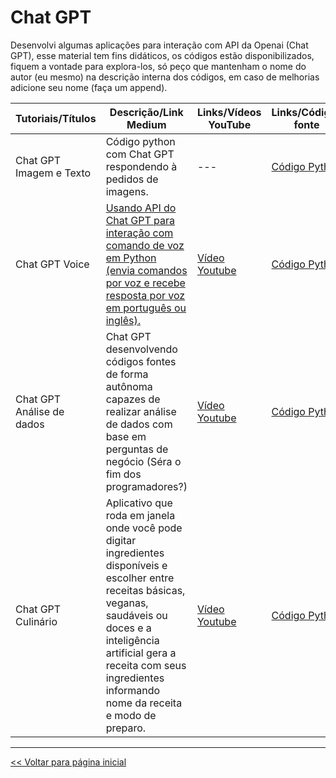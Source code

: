 # Chat GPT
Desenvolvi algumas aplicações para interação com API da Openai (Chat GPT), esse material tem fins didáticos, os códigos estão disponibilizados, fiquem a vontade para explora-los, só peço que mantenham o nome do autor (eu mesmo) na descrição interna dos códigos, em caso de melhorias adicione seu nome (faça um append).

| Tutoriais/Títulos    | Descrição/Link Medium  | Links/Vídeos YouTube | Links/Códigos fonte |
| --- | --- | --- | --- |
| Chat GPT Imagem e Texto | Código python com Chat GPT respondendo à pedidos de imagens. | --- | [Código Python](https://github.com/dev-daniel-amorim/Topico-ChatGPT/blob/main/GPT_resposta_imagens/main.py) | 
| Chat GPT Voice| [Usando API do Chat GPT para interação com comando de voz em Python (envia comandos por voz e recebe resposta por voz em português ou inglês).](https://medium.com/@dev.daniel.amorim/assistente-com-chat-gpt-6512c606a28e) | [Vídeo Youtube](https://youtu.be/xnphE8xgm2s) | [Código Python](https://github.com/dev-daniel-amorim/Topico-ChatGPT/blob/main/ChatGPT_Voice/main.py) |
| Chat GPT Análise de dados | Chat GPT desenvolvendo códigos fontes de forma autônoma capazes de realizar análise de dados com base em perguntas de negócio (Séra o fim dos programadores?) | [Vídeo Youtube](https://youtu.be/k1FBwJ5Y_cE) | [Código Python](https://github.com/dev-daniel-amorim/Topico-ChatGPT/blob/main/ChatGPT_AD/main.py) |
| Chat GPT Culinário | Aplicativo que roda em janela onde você pode digitar ingredientes disponíveis e escolher entre receitas básicas, veganas, saudáveis ou doces e a inteligência artificial gera a receita com seus ingredientes informando nome da receita e modo de preparo. | [Vídeo Youtube]() | [Código Python](https://github.com/dev-daniel-amorim/Topico-ChatGPT/blob/main/ChatGPT_Culinario/main.py) |

<hr>

[<< Voltar para página inicial](https://github.com/dev-daniel-amorim)
